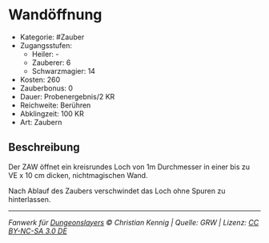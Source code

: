 # Wandöffnung

- Kategorie: #Zauber
- Zugangsstufen:
  - Heiler: -
  - Zauberer: 6
  - Schwarzmagier: 14
- Kosten: 260
- Zauberbonus: 0
- Dauer: Probenergebnis/2 KR
- Reichweite: Berühren
- Abklingzeit: 100 KR
- Art: Zaubern

## Beschreibung

Der ZAW öffnet ein kreisrundes Loch von 1m Durchmesser in einer bis zu VE x 10 cm dicken, nichtmagischen Wand.

Nach Ablauf des Zaubers verschwindet das Loch ohne Spuren zu hinterlassen.

---

_Fanwerk für [Dungeonslayers](https://www.dungeonslayers.net/) © Christian Kennig | Quelle: GRW | Lizenz: [CC BY-NC-SA 3.0 DE](https://creativecommons.org/licenses/by-nc-sa/3.0/de/)_
